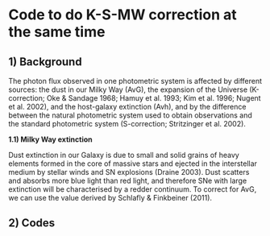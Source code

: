 # Code to do K-S-MW correction at the same time

## 1) Background

The photon flux observed in one photometric system is affected by different sources: the dust in our Milky Way (AvG), the expansion of the Universe (K-correction; Oke & Sandage 1968; Hamuy et al. 1993; Kim et al. 1996; Nugent et al. 2002), and the host-galaxy extinction (Avh), and by the difference between the natural photometric system used to obtain observations and the standard photometric system (S-correction; Stritzinger et al. 2002).  

**1.1) Milky Way extinction**

Dust extinction in our Galaxy is due to small and solid grains of heavy elements formed in the core of massive stars and ejected in the interstellar medium by stellar winds and SN explosions (Draine 2003). Dust scatters and absorbs more blue light than red light, and therefore SNe with large extinction will be characterised by a redder continuum. To correct for AvG, we can use the value derived by Schlafly & Finkbeiner (2011).  



## 2) Codes  

